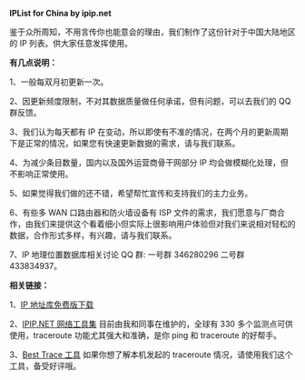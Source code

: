 **IPList for China by ipip.net**

鉴于众所周知，不用言传你也能意会的理由，我们制作了这份针对于中国大陆地区的 IP 列表。供大家任意发挥使用。

**有几点说明：**

1、一般每双月初更新一次。

2、因更新频度限制，不对其数据质量做任何承诺，但有问题，可以去我们的 QQ 群反馈。

3、我们认为每天都有 IP 在变动，所以即使有不准的情况，在两个月的更新周期下是正常的情况，如果您有快速更新数据的需求，请与我们联系。

4、为减少条目数量，国内以及国外运营商骨干网部分 IP 均会做模糊化处理，但不影响正常使用。

5、如果觉得我们做的还不错，希望帮忙宣传和支持我们的主力业务。

6、有些多 WAN 口路由器和防火墙设备有 ISP 文件的需求，我们愿意与厂商合作，由我们来提供这个看着细小但实际上很影响用户体验但对我们来说相对轻松的数据，合作形式多样，有兴趣，请与我们联系。

7、IP 地理位置数据库相关讨论 QQ 群: 一号群 346280296 二号群 433834937。

**相关链接：**

1、[IP 地址库免费版下载](https://www.ipip.net/ipdb.html "IPIP.NET IP 归属地数据库")

2、[IPIP.NET 网络工具集](https://www.ipip.net/traceroute.php "IPIP.NET 网络工具集") 目前由我和同事在维护的，全球有 330 多个监测点可供使用，traceroute 功能尤其强大和准确，是你 ping 和 traceroute 的好帮手。

3、[Best Trace 工具](https://www.ipip.net/download.html "Best Trace 工具") 如果你想了解本机发起的 traceroute 情况，请使用我们这个工具，备受好评哦。